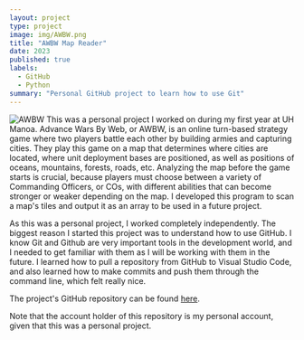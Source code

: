 ```yaml
---
layout: project
type: project
image: img/AWBW.png
title: "AWBW Map Reader"
date: 2023
published: true
labels:
  - GitHub
  - Python
summary: "Personal GitHub project to learn how to use Git"
---
```


![AWBW](codygt3.github.io\img\image.jpg)
This was a personal project I worked on during my first year at UH Manoa. Advance Wars By Web, or AWBW, is an online turn-based strategy game where two players battle each other by building armies and capturing cities. They play this game on a map that determines where cities are located, where unit deployment bases are positioned, as well as positions of oceans, mountains, forests, roads, etc. Analyzing the map before the game starts is crucial, because players must choose between a variety of Commanding Officers, or COs, with different abilities that can become stronger or weaker depending on the map. I developed this program to scan a map's tiles and output it as an array to be used in a future project.

As this was a personal project, I worked completely independently. The biggest reason I started this project was to understand how to use GitHub. I know Git and Github are very important tools in the development world, and I needed to get familiar with them as I will be working with them in the future. I learned how to pull a repository from GitHub to Visual Studio Code, and also learned how to make commits and push them through the command line, which felt really nice.

The project's GitHub repository can be found [here](https://github.com/stickstetris/AWBW-Map-Reader).

Note that the account holder of this repository is my personal account, given that this was a personal project.
